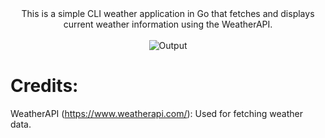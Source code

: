 <div align="center">
This is a simple CLI weather application in Go that fetches and displays current weather information using the WeatherAPI.
</div><br>


<div align="center">
    <img src="https://github.com/Gepzuu/Go-CLI-WeatherApp/assets/92858147/19320740-8920-421e-ae5a-d016e508f971" alt="Output">
</div>


# Credits:
WeatherAPI (https://www.weatherapi.com/): Used for fetching weather data.
